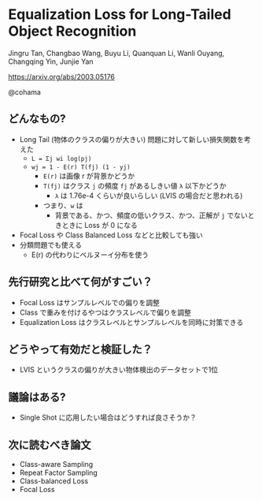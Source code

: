 Equalization Loss for Long-Tailed Object Recognition
===

Jingru Tan, Changbao Wang, Buyu Li, Quanquan Li, Wanli Ouyang, Changqing Yin, Junjie Yan

https://arxiv.org/abs/2003.05176

@cohama


## どんなもの?

- Long Tail (物体のクラスの偏りが大きい) 問題に対して新しい損失関数を考えた
  - `L = Σj wi log(pj)`
  - `wj = 1 - E(r) T(fj) (1 - yj)`
    - `E(r)` は画像 r が背景かどうか
    - `T(fj)` はクラス `j` の頻度 `fj` があるしきい値 `λ` 以下かどうか
      - `λ` は 1.76e-4 くらいが良いらしい (LVIS の場合だと思われる)
    - つまり、`w` は
      - 背景である、かつ、頻度の低いクラス、かつ、正解が `j` でないときときに Loss が 0 になる
- Focal Loss や Class Balanced Loss などと比較しても強い
- 分類問題でも使える
  - E(r) の代わりにベルヌーイ分布を使う

## 先行研究と比べて何がすごい？

- Focal Loss はサンプルレベルでの偏りを調整
- Class で重みを付けるやつはクラスレベルで偏りを調整
- Equalization Loss はクラスレベルとサンプルレベルを同時に対策できる

## どうやって有効だと検証した？

- LVIS というクラスの偏りが大きい物体検出のデータセットで1位

## 議論はある?

- Single Shot に応用したい場合はどうすれば良さそうか？

## 次に読むべき論文
- Class-aware Sampling
- Repeat Factor Sampling
- Class-balanced Loss
- Focal Loss
